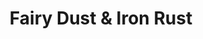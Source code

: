---
title: Fairy Dust & Iron Rust
tags: [Zine, Charity, Pokemon]
style: fill
color: warning
description: Using `git reflog` and `git reset` to save your code.
# external_url: https://blog.usejournal.com/how-to-undo-your-git-failure-b76e31ecac74
---
